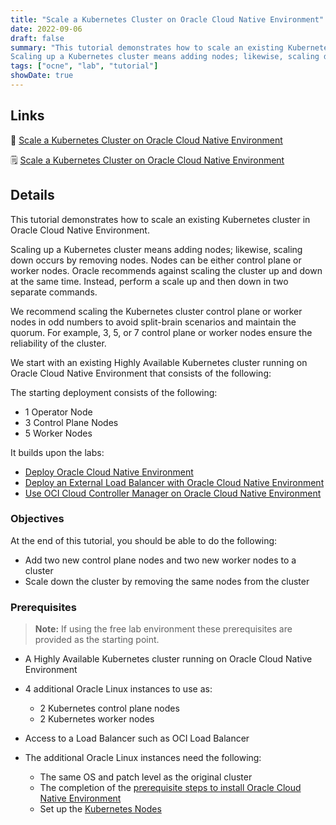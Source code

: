 ```yaml
---
title: "Scale a Kubernetes Cluster on Oracle Cloud Native Environment"
date: 2022-09-06
draft: false
summary: "This tutorial demonstrates how to scale an existing Kubernetes cluster in Oracle Cloud Native Environment.
Scaling up a Kubernetes cluster means adding nodes; likewise, scaling down occurs by removing nodes. Nodes can be either control plane or worker nodes. Oracle recommends against scaling the cluster up and down at the same time. Instead, perform a scale up and then down in two separate commands."
tags: ["ocne", "lab", "tutorial"]
showDate: true
---
```


## Links

:crescent_moon: [Scale a Kubernetes Cluster on Oracle Cloud Native Environment](https://luna.oracle.com/lab/6c9e4d88-27e7-43bd-9366-0693fb8e4d3a)

:spiral_notepad: [Scale a Kubernetes Cluster on Oracle Cloud Native Environment](https://docs.oracle.com/en/learn/ocne-scale/)

## Details

This tutorial demonstrates how to scale an existing Kubernetes cluster in Oracle Cloud Native Environment.

Scaling up a Kubernetes cluster means adding nodes; likewise, scaling down occurs by removing nodes. Nodes can be either control plane or worker nodes. Oracle recommends against scaling the cluster up and down at the same time. Instead, perform a scale up and then down in two separate commands.

We recommend scaling the Kubernetes cluster control plane or worker nodes in odd numbers to avoid split-brain scenarios and maintain the quorum. For example, 3, 5, or 7 control plane or worker nodes ensure the reliability of the cluster.

We start with an existing Highly Available Kubernetes cluster running on Oracle Cloud Native Environment that consists of the following:

The starting deployment consists of the following:

- 1 Operator Node
- 3 Control Plane Nodes
- 5 Worker Nodes

It builds upon the labs:

- [Deploy Oracle Cloud Native Environment](https://luna.oracle.com/lab/d18fe294-efb5-4498-9e7b-d5cc724d8619/steps)
- [Deploy an External Load Balancer with Oracle Cloud Native Environment](https://luna.oracle.com/lab/be8d99fc-44c3-4062-a3c3-95e982243ccf/steps)
- [Use OCI Cloud Controller Manager on Oracle Cloud Native Environment](https://luna.oracle.com/lab/5571f277-3eb9-435f-b3b3-fe421fb9747e/steps)

### Objectives

At the end of this tutorial, you should be able to do the following:

- Add two new control plane nodes and two new worker nodes to a cluster
- Scale down the cluster by removing the same nodes from the cluster

### Prerequisites

> **Note:** If using the free lab environment these prerequisites are provided as the starting point.

- A Highly Available Kubernetes cluster running on Oracle Cloud Native Environment

- 4 additional Oracle Linux instances to use as:
  - 2 Kubernetes control plane nodes
  - 2 Kubernetes worker nodes

- Access to a Load Balancer such as OCI Load Balancer

- The additional Oracle Linux instances need the following:
  - The same OS and patch level as the original cluster
  - The completion of the [prerequisite steps to install Oracle Cloud Native Environment](https://docs.oracle.com/en/operating-systems/olcne/1.7/start/prereq.html#prereq)
  - Set up the [Kubernetes Nodes](https://docs.oracle.com/en/operating-systems/olcne/1.7/start/install.html#install-node)
